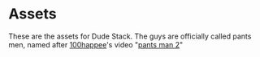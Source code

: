 # Assets

These are the assets for Dude Stack.
The guys are officially called pants men, named after [100happee](https://youtube.com/@100happee "My friend's youtube channel")\'s video "[pants man 2](https://www.youtube.com/watch?v=GzD27AXrv3c&ab_channel=100happee)"
